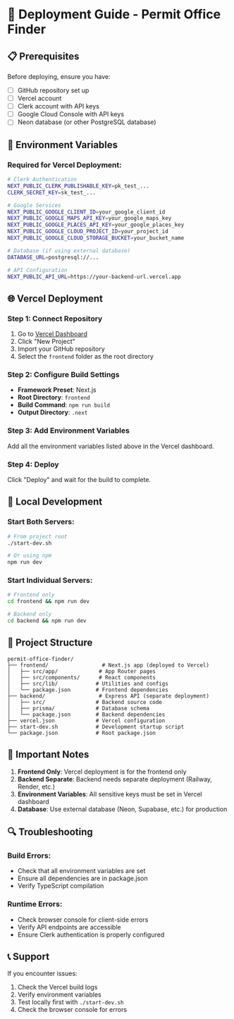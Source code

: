 # 🚀 Deployment Guide - Permit Office Finder

## 📋 Prerequisites

Before deploying, ensure you have:
- [ ] GitHub repository set up
- [ ] Vercel account
- [ ] Clerk account with API keys
- [ ] Google Cloud Console with API keys
- [ ] Neon database (or other PostgreSQL database)

## 🔧 Environment Variables

### Required for Vercel Deployment:

```bash
# Clerk Authentication
NEXT_PUBLIC_CLERK_PUBLISHABLE_KEY=pk_test_...
CLERK_SECRET_KEY=sk_test_...

# Google Services
NEXT_PUBLIC_GOOGLE_CLIENT_ID=your_google_client_id
NEXT_PUBLIC_GOOGLE_MAPS_API_KEY=your_google_maps_key
NEXT_PUBLIC_GOOGLE_PLACES_API_KEY=your_google_places_key
NEXT_PUBLIC_GOOGLE_CLOUD_PROJECT_ID=your_project_id
NEXT_PUBLIC_GOOGLE_CLOUD_STORAGE_BUCKET=your_bucket_name

# Database (if using external database)
DATABASE_URL=postgresql://...

# API Configuration
NEXT_PUBLIC_API_URL=https://your-backend-url.vercel.app
```

## 🌐 Vercel Deployment

### Step 1: Connect Repository
1. Go to [Vercel Dashboard](https://vercel.com/dashboard)
2. Click "New Project"
3. Import your GitHub repository
4. Select the `frontend` folder as the root directory

### Step 2: Configure Build Settings
- **Framework Preset**: Next.js
- **Root Directory**: `frontend`
- **Build Command**: `npm run build`
- **Output Directory**: `.next`

### Step 3: Add Environment Variables
Add all the environment variables listed above in the Vercel dashboard.

### Step 4: Deploy
Click "Deploy" and wait for the build to complete.

## 🔧 Local Development

### Start Both Servers:
```bash
# From project root
./start-dev.sh

# Or using npm
npm run dev
```

### Start Individual Servers:
```bash
# Frontend only
cd frontend && npm run dev

# Backend only
cd backend && npm run dev
```

## 📁 Project Structure

```
permit-office-finder/
├── frontend/                 # Next.js app (deployed to Vercel)
│   ├── src/app/             # App Router pages
│   ├── src/components/      # React components
│   ├── src/lib/            # Utilities and configs
│   └── package.json        # Frontend dependencies
├── backend/                 # Express API (separate deployment)
│   ├── src/                # Backend source code
│   ├── prisma/             # Database schema
│   └── package.json        # Backend dependencies
├── vercel.json             # Vercel configuration
├── start-dev.sh            # Development startup script
└── package.json            # Root package.json
```

## 🚨 Important Notes

1. **Frontend Only**: Vercel deployment is for the frontend only
2. **Backend Separate**: Backend needs separate deployment (Railway, Render, etc.)
3. **Environment Variables**: All sensitive keys must be set in Vercel dashboard
4. **Database**: Use external database (Neon, Supabase, etc.) for production

## 🔍 Troubleshooting

### Build Errors:
- Check that all environment variables are set
- Ensure all dependencies are in package.json
- Verify TypeScript compilation

### Runtime Errors:
- Check browser console for client-side errors
- Verify API endpoints are accessible
- Ensure Clerk authentication is properly configured

## 📞 Support

If you encounter issues:
1. Check the Vercel build logs
2. Verify environment variables
3. Test locally first with `./start-dev.sh`
4. Check the browser console for errors
